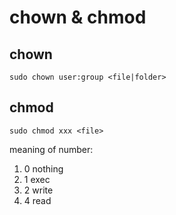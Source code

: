 # chown & chmod

## chown
`sudo chown user:group <file|folder>`

## chmod
`sudo chmod xxx <file>`

meaning of number: 
1. 0 nothing
2. 1 exec
3. 2 write
4. 4 read 